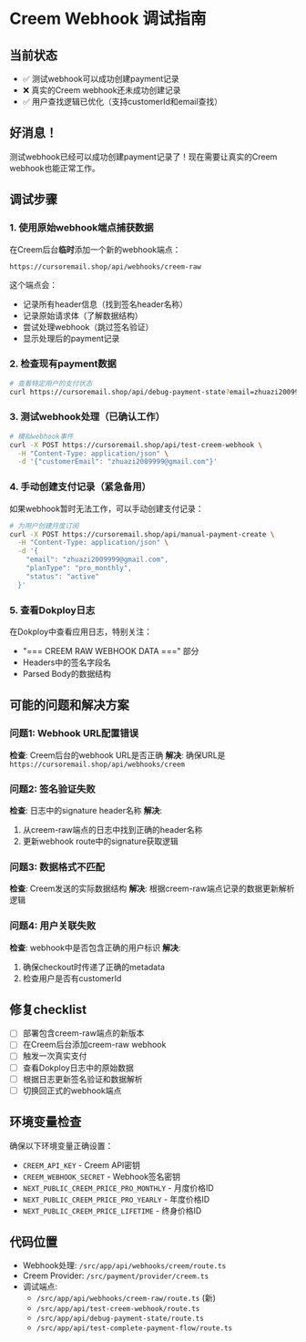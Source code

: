 # Creem Webhook 调试指南

## 当前状态
- ✅ 测试webhook可以成功创建payment记录
- ❌ 真实的Creem webhook还未成功创建记录
- ✅ 用户查找逻辑已优化（支持customerId和email查找）

## 好消息！
测试webhook已经可以成功创建payment记录了！现在需要让真实的Creem webhook也能正常工作。

## 调试步骤

### 1. 使用原始webhook端点捕获数据

在Creem后台**临时**添加一个新的webhook端点：
```
https://cursoremail.shop/api/webhooks/creem-raw
```

这个端点会：
- 记录所有header信息（找到签名header名称）
- 记录原始请求体（了解数据结构）
- 尝试处理webhook（跳过签名验证）
- 显示处理后的payment记录

### 2. 检查现有payment数据

```bash
# 查看特定用户的支付状态
curl https://cursoremail.shop/api/debug-payment-state?email=zhuazi2009999@gmail.com
```

### 3. 测试webhook处理（已确认工作）

```bash
# 模拟webhook事件
curl -X POST https://cursoremail.shop/api/test-creem-webhook \
  -H "Content-Type: application/json" \
  -d '{"customerEmail": "zhuazi2009999@gmail.com"}'
```

### 4. 手动创建支付记录（紧急备用）

如果webhook暂时无法工作，可以手动创建支付记录：

```bash
# 为用户创建月度订阅
curl -X POST https://cursoremail.shop/api/manual-payment-create \
  -H "Content-Type: application/json" \
  -d '{
    "email": "zhuazi2009999@gmail.com",
    "planType": "pro_monthly",
    "status": "active"
  }'
```

### 5. 查看Dokploy日志

在Dokploy中查看应用日志，特别关注：
- "=== CREEM RAW WEBHOOK DATA ===" 部分
- Headers中的签名字段名
- Parsed Body的数据结构

## 可能的问题和解决方案

### 问题1: Webhook URL配置错误
**检查**: Creem后台的webhook URL是否正确
**解决**: 确保URL是 `https://cursoremail.shop/api/webhooks/creem`

### 问题2: 签名验证失败
**检查**: 日志中的signature header名称
**解决**: 
1. 从creem-raw端点的日志中找到正确的header名称
2. 更新webhook route中的signature获取逻辑

### 问题3: 数据格式不匹配
**检查**: Creem发送的实际数据结构
**解决**: 根据creem-raw端点记录的数据更新解析逻辑

### 问题4: 用户关联失败
**检查**: webhook中是否包含正确的用户标识
**解决**: 
1. 确保checkout时传递了正确的metadata
2. 检查用户是否有customerId

## 修复checklist

- [ ] 部署包含creem-raw端点的新版本
- [ ] 在Creem后台添加creem-raw webhook
- [ ] 触发一次真实支付
- [ ] 查看Dokploy日志中的原始数据
- [ ] 根据日志更新签名验证和数据解析
- [ ] 切换回正式的webhook端点

## 环境变量检查

确保以下环境变量正确设置：
- `CREEM_API_KEY` - Creem API密钥
- `CREEM_WEBHOOK_SECRET` - Webhook签名密钥
- `NEXT_PUBLIC_CREEM_PRICE_PRO_MONTHLY` - 月度价格ID
- `NEXT_PUBLIC_CREEM_PRICE_PRO_YEARLY` - 年度价格ID
- `NEXT_PUBLIC_CREEM_PRICE_LIFETIME` - 终身价格ID

## 代码位置

- Webhook处理: `/src/app/api/webhooks/creem/route.ts`
- Creem Provider: `/src/payment/provider/creem.ts`
- 调试端点:
  - `/src/app/api/webhooks/creem-raw/route.ts` (新)
  - `/src/app/api/test-creem-webhook/route.ts`
  - `/src/app/api/debug-payment-state/route.ts`
  - `/src/app/api/test-complete-payment-flow/route.ts`